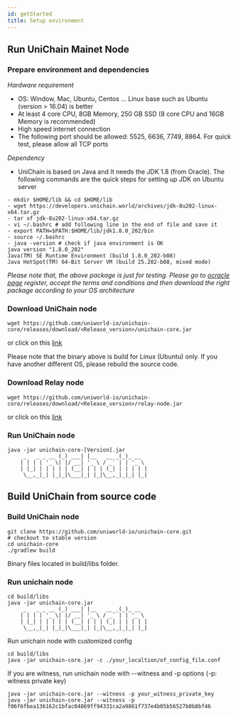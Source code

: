 ```yaml
---
id: getStarted
title: Setup environment
---
```


## Run UniChain Mainet Node
### Prepare environment and dependencies
*Hardware requirement*
- OS: Window, Mac, Ubuntu, Centos ... Linux base such as Ubuntu (version > 16.04) is better
- At least 4 core CPU, 8GB Memory, 250 GB SSD (8 core CPU and 16GB Memory is recommended)
- High speed internet connection 
- The following port should be allowed: 5525, 6636, 7749, 8864. For quick test, please allow all TCP ports

*Dependency*
- UniChain is based on Java and It needs the JDK 1.8 (from Oracle). The following commands are the quick steps for setting up JDK on Ubuntu server
```
- mkdir $HOME/lib && cd $HOME/lib
- wget https://developers.unichain.world/archives/jdk-8u202-linux-x64.tar.gz
- tar xf jdk-8u202-linux-x64.tar.gz
- vi ~/.bashrc # add following line in the end of file and save it
- export PATH=$PATH:$HOME/lib/jdk1.8.0_202/bin
- source ~/.bashrc
- java -version # check if java environment is OK
java version "1.8.0_202"
Java(TM) SE Runtime Environment (build 1.8.0_202-b08)
Java HotSpot(TM) 64-Bit Server VM (build 25.202-b08, mixed mode)
```
_Please note that, the above package is just for testing. Please go to [ocracle page](https://www.oracle.com) register, accept the terms and conditions and then download the right package according to your OS architecture_

### Download UniChain node
```
wget https://github.com/uniworld-io/unichain-core/releases/download/<Release_version>/unichain-core.jar
``` 
or click on this [link](https://github.com/uniworld-io/unichain-core/releases)

Please note that the binary above is build for Linux (Ubuntu) only. If you have another different OS, please rebuild the source code.

### Download Relay node
```wget https://github.com/uniworld-io/unichain-core/releases/download/<Release_version>/relay-node.jar```

or click on this [link](https://github.com/uniworld-io/unichain-core/releases)

### Run UniChain node
```
java -jar unichain-core-[Version].jar
     _   _ _ __ (_) ___| |__   __ _(_)_ __  
    | | | | '_ \| |/ __| '_ \ / _` | | '_ \ 
    | |_| | | | | | (__| | | | (_| | | | | |
     \__,_|_| |_|_|\___|_| |_|\__,_|_|_| |_|
```

## Build UniChain from source code

### Build UniChain node
```
git clone https://github.com/uniworld-io/unichain-core.git
# checkout to stable version 
cd unichain-core
./gradlew build
``` 
Binary files located in build/libs folder.

### Run unichain node
```
cd build/libs
java -jar unichain-core.jar
     _   _ _ __ (_) ___| |__   __ _(_)_ __  
    | | | | '_ \| |/ __| '_ \ / _` | | '_ \ 
    | |_| | | | | | (__| | | | (_| | | | | |
     \__,_|_| |_|_|\___|_| |_|\__,_|_|_| |_|
```

Run unichain node with customized config
```
cd build/libs
java -jar unichain-core.jar -c ./your_localtion/of_config_file.conf
```

If you are witness, run unichain node with --witness and -p options (-p: witness private key)
```
java -jar unichain-core.jar --witness -p your_witness_private_key
java -jar unichain-core.jar --witness -p f06f6fbea136162c1bfac04869ff94331ca2a9861f737e4b05b56527b0b8bf46
```
